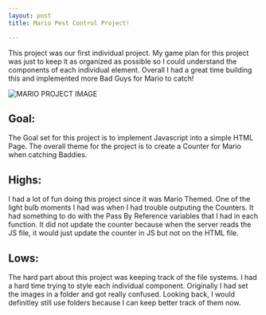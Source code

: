 ```yaml
---
layout: post
title: Mario Pest Control Project!

---
```




This project was our first individual project. My game plan for this project was just to keep it as organized as possible
so I could understand the components of each individual element.  Overall I had a great time building this and implemented
more Bad Guys for Mario to catch!

![MARIO PROJECT IMAGE](https://patticus3rd.github.io/images/mario_project.png)

## Goal:
The Goal set for this project is to implement Javascript into a simple HTML Page.  The overall theme for the project is to create a Counter for Mario when catching Baddies. 

## Highs:
I had a lot of fun doing this project since it was Mario Themed.  One of the light bulb moments I had was when I had trouble outputing the Counters.  It had something to do with the Pass By Reference variables that I had in each function.  It did not update the counter because when the server reads the JS file, it would just update the counter in JS but not on the HTML file.

## Lows:
The hard part about this project was keeping track of the file systems. I had a hard time trying to style each individual component.  Originally I had set the images in a folder and got really confused. Looking back, I would definitley still use folders because I can keep better track of them now.



